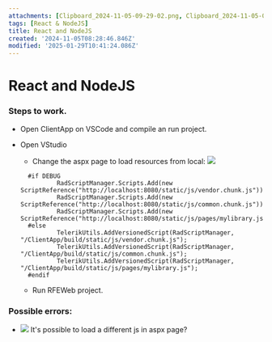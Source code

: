```yaml
---
attachments: [Clipboard_2024-11-05-09-29-02.png, Clipboard_2024-11-05-09-29-10.png, Clipboard_2024-11-05-09-46-55.png, Clipboard_2024-11-14-11-44-12.png]
tags: [React & NodeJS]
title: React and NodeJS
created: '2024-11-05T08:28:46.846Z'
modified: '2025-01-29T10:41:24.086Z'
---
```


# React and NodeJS
### Steps to work.
- Open ClientApp on VSCode and compile an run project.
- Open VStudio
  + Change the aspx page to load resources from local:
  ![](@attachment/Clipboard_2024-11-05-09-46-55.png)

  ```
    #if DEBUG
			RadScriptManager.Scripts.Add(new ScriptReference("http://localhost:8080/static/js/vendor.chunk.js"));
			RadScriptManager.Scripts.Add(new ScriptReference("http://localhost:8080/static/js/common.chunk.js"));
			RadScriptManager.Scripts.Add(new ScriptReference("http://localhost:8080/static/js/pages/mylibrary.js"));
    #else
			TelerikUtils.AddVersionedScript(RadScriptManager, "/ClientApp/build/static/js/vendor.chunk.js");
			TelerikUtils.AddVersionedScript(RadScriptManager, "/ClientApp/build/static/js/common.chunk.js");
			TelerikUtils.AddVersionedScript(RadScriptManager, "/ClientApp/build/static/js/pages/mylibrary.js");
    #endif
  ```


  + Run RFEWeb project.


### Possible errors:
- ![](@attachment/Clipboard_2024-11-14-11-44-12.png)  It's possible to load a different js in aspx page?
  


